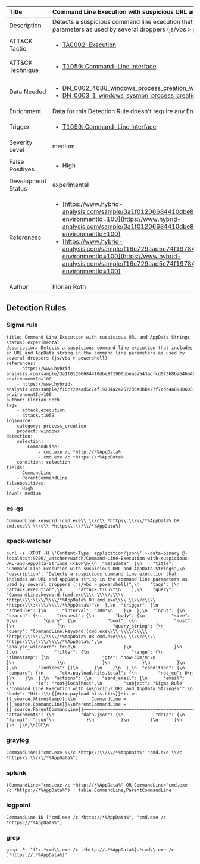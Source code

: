 | Title                | Command Line Execution with suspicious URL and AppData Strings                                                                                                                                                 |
|:---------------------|:------------------------------------------------------------------------------------------------------------------------------------------------------------|
| Description          | Detects a suspicious command line execution that includes an URL and AppData string in the command line parameters as used by several droppers (js/vbs > powershell)                                                                                                                                           |
| ATT&amp;CK Tactic    |  <ul><li>[TA0002: Execution](https://attack.mitre.org/tactics/TA0002)</li></ul>  |
| ATT&amp;CK Technique | <ul><li>[T1059: Command-Line Interface](https://attack.mitre.org/techniques/T1059)</li></ul>  |
| Data Needed          | <ul><li>[DN_0002_4688_windows_process_creation_with_commandline](../Data_Needed/DN_0002_4688_windows_process_creation_with_commandline.md)</li><li>[DN_0003_1_windows_sysmon_process_creation](../Data_Needed/DN_0003_1_windows_sysmon_process_creation.md)</li></ul>  |
| Enrichment           |  Data for this Detection Rule doesn't require any Enrichments.  |
| Trigger              | <ul><li>[T1059: Command-Line Interface](../Triggers/T1059.md)</li></ul>  |
| Severity Level       | medium |
| False Positives      | <ul><li>High</li></ul>  |
| Development Status   | experimental |
| References           | <ul><li>[https://www.hybrid-analysis.com/sample/3a1f01206684410dbe8f1900bbeaaa543adfcd07368ba646b499fa5274b9edf6?environmentId=100](https://www.hybrid-analysis.com/sample/3a1f01206684410dbe8f1900bbeaaa543adfcd07368ba646b499fa5274b9edf6?environmentId=100)</li><li>[https://www.hybrid-analysis.com/sample/f16c729aad5c74f19784a24257236a8bbe27f7cdc4a89806031ec7f1bebbd475?environmentId=100](https://www.hybrid-analysis.com/sample/f16c729aad5c74f19784a24257236a8bbe27f7cdc4a89806031ec7f1bebbd475?environmentId=100)</li></ul>  |
| Author               | Florian Roth |


## Detection Rules

### Sigma rule

```
title: Command Line Execution with suspicious URL and AppData Strings
status: experimental
description: Detects a suspicious command line execution that includes an URL and AppData string in the command line parameters as used by several droppers (js/vbs > powershell)
references:
    - https://www.hybrid-analysis.com/sample/3a1f01206684410dbe8f1900bbeaaa543adfcd07368ba646b499fa5274b9edf6?environmentId=100
    - https://www.hybrid-analysis.com/sample/f16c729aad5c74f19784a24257236a8bbe27f7cdc4a89806031ec7f1bebbd475?environmentId=100
author: Florian Roth
tags:
    - attack.execution
    - attack.t1059
logsource:
    category: process_creation
    product: windows
detection:
    selection:
        CommandLine:
            - cmd.exe /c *http://*%AppData%
            - cmd.exe /c *https://*%AppData%
    condition: selection
fields:
    - CommandLine
    - ParentCommandLine
falsepositives:
    - High
level: medium

```





### es-qs
    
```
CommandLine.keyword:(cmd.exe\\ \\/c\\ *http\\:\\/\\/*%AppData% OR cmd.exe\\ \\/c\\ *https\\:\\/\\/*%AppData%)
```


### xpack-watcher
    
```
curl -s -XPUT -H \'Content-Type: application/json\' --data-binary @- localhost:9200/_watcher/watch/Command-Line-Execution-with-suspicious-URL-and-AppData-Strings <<EOF\n{\n  "metadata": {\n    "title": "Command Line Execution with suspicious URL and AppData Strings",\n    "description": "Detects a suspicious command line execution that includes an URL and AppData string in the command line parameters as used by several droppers (js/vbs > powershell)",\n    "tags": [\n      "attack.execution",\n      "attack.t1059"\n    ],\n    "query": "CommandLine.keyword:(cmd.exe\\\\ \\\\/c\\\\ *http\\\\:\\\\/\\\\/*%AppData% OR cmd.exe\\\\ \\\\/c\\\\ *https\\\\:\\\\/\\\\/*%AppData%)"\n  },\n  "trigger": {\n    "schedule": {\n      "interval": "30m"\n    }\n  },\n  "input": {\n    "search": {\n      "request": {\n        "body": {\n          "size": 0,\n          "query": {\n            "bool": {\n              "must": [\n                {\n                  "query_string": {\n                    "query": "CommandLine.keyword:(cmd.exe\\\\ \\\\/c\\\\ *http\\\\:\\\\/\\\\/*%AppData% OR cmd.exe\\\\ \\\\/c\\\\ *https\\\\:\\\\/\\\\/*%AppData%)",\n                    "analyze_wildcard": true\n                  }\n                }\n              ],\n              "filter": {\n                "range": {\n                  "timestamp": {\n                    "gte": "now-30m/m"\n                  }\n                }\n              }\n            }\n          }\n        },\n        "indices": []\n      }\n    }\n  },\n  "condition": {\n    "compare": {\n      "ctx.payload.hits.total": {\n        "not_eq": 0\n      }\n    }\n  },\n  "actions": {\n    "send_email": {\n      "email": {\n        "to": "root@localhost",\n        "subject": "Sigma Rule \'Command Line Execution with suspicious URL and AppData Strings\'",\n        "body": "Hits:\\n{{#ctx.payload.hits.hits}}Hit on {{_source.@timestamp}}:\\n      CommandLine = {{_source.CommandLine}}\\nParentCommandLine = {{_source.ParentCommandLine}}================================================================================\\n{{/ctx.payload.hits.hits}}",\n        "attachments": {\n          "data.json": {\n            "data": {\n              "format": "json"\n            }\n          }\n        }\n      }\n    }\n  }\n}\nEOF\n
```


### graylog
    
```
CommandLine:("cmd.exe \\/c *http\\:\\/\\/*%AppData%" "cmd.exe \\/c *https\\:\\/\\/*%AppData%")
```


### splunk
    
```
(CommandLine="cmd.exe /c *http://*%AppData%" OR CommandLine="cmd.exe /c *https://*%AppData%") | table CommandLine,ParentCommandLine
```


### logpoint
    
```
CommandLine IN ["cmd.exe /c *http://*%AppData%", "cmd.exe /c *https://*%AppData%"]
```


### grep
    
```
grep -P '^(?:.*cmd\\.exe /c .*http://.*%AppData%|.*cmd\\.exe /c .*https://.*%AppData%)'
```



